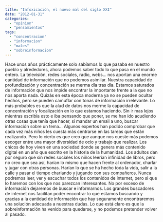 ```yaml
---
title: "Infoxicación, el nuevo mal del siglo XXI"
date: "2012-01-31"
categories: 
  - "opinion"
  - "pensamientos"
tags: 
  - "concentracion"
  - "informacion"
  - "males"
  - "sobreinformacion"
---
```


Hace unos años prácticamente solo sabíamos lo que pasaba en nuestro pueblo y alrededores, ahora podemos saber todo lo que pasa en el mundo entero. La televisión, redes sociales, radio, webs... nos aportan una enorme cantidad de información que no podemos asimilar. Nuestra capacidad de profundización y concentración se merma día tras día. Estamos saturados de información que nos impide encontrar la importante frente a la que no nos aporta nada. Quizás en esta época moderna ya no se pueden ocultar hechos, pero se pueden camuflar con tonas de información irrelevante. Lo más probables es que la alud de datos nos merme la capacidad de concentración y focalización en lo que estamos haciendo. Sin ir mas lejos mientras escribía esto e iba pensando que poner, se me han ido acudiendo otras cosas que tenía que hacer, si mandar un email a uno, buscar información sobre un tema... Algunos expertos han podido comprobar que cada vez más niños les cuesta más centrarse en las tareas que están realizando. Pero lo cierto es que creo que aunque nos cueste más podemos escoger entre una mayor diversidad de ocio y trabajo que realizar. Los chicos de hoy viven en una sociedad donde se genera más contenido digital en un año que escrito en la historia de la humanidad. Los adultos dan por seguro que sin redes sociales los niños leerían infinidad de libros, pero no creo que sea así, harían lo mismo que hacen frente al ordenador, charlar y jugar con otras personas. Harían lo que se ha hecho toda la vida, salir a la calle y pasar el tiempo charlando y jugando con sus compañeros. Nunca podremos leer, ver y escuchar todos los contenidos de internet, pero si que lo haremos con los que nos parezcan interesantes. No por exceso de información dejaremos de buscar e informarnos. Los grandes buscadores de internet nos facilitan poder encontrar lo que estamos buscando y gracias a la cantidad de información que hay seguramente encontraremos una solución adecuada a nuestras dudas. Lo que está claro es que la sobreinformación ha venido para quedarse, y no podemos pretender volver al pasado.

